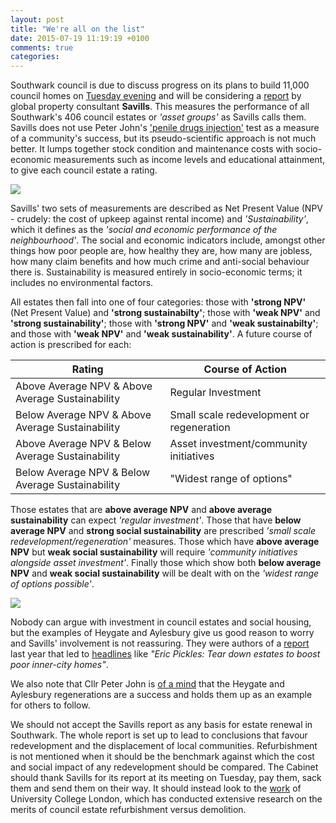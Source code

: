 ```yaml
---
layout: post
title: "We're all on the list"
date: 2015-07-19 11:19:19 +0100
comments: true
categories: 
---
```

Southwark council is due to discuss progress on its plans to build 11,000 council homes on [Tuesday evening](http://moderngov.southwark.gov.uk/ieListDocuments.aspx?CId=302&MId=5138&Ver=4) and will be considering a [report](http://moderngov.southwark.gov.uk/documents/s55626/Appendix%204%20Savills%20Evaluation.pdf) by global property consultant __Savills__. This measures the performance of all Southwark's 406 council estates or _'asset groups'_ as Savills calls them. Savills does not use Peter John's ['penile drugs injection'](http://crappistmartin.github.io/images/page_17.jpg) test as a measure of a community's success, but its pseudo-scientific approach is not much better. It lumps together stock condition and maintenance costs with socio-economic measurements such as income levels and educational attainment, to give each council estate a rating.

![](http://crappistmartin.github.io/images/harrietharman_peniselevator.jpg)
 
Savills' two sets of measurements are described as Net Present Value (NPV - crudely: the cost of upkeep against rental income) and _'Sustainability'_, which it defines as the _'social and economic performance of the neighbourhood'_. The social and economic indicators include, amongst other things how poor people are, how healthy they are, how many are jobless, how many claim benefits and how much crime and anti-social behaviour there is. Sustainability is measured entirely in socio-economic terms; it includes no environmental factors. 

All estates then fall into one of four categories: those with __'strong NPV'__ (Net Present Value) and __'strong sustainabilty'__; those with __'weak NPV'__ and __'strong sustainability'__; those with __'strong NPV'__ and __'weak sustainabilty'__; and those with __'weak NPV'__ and __'weak sustainability'__. A future course of action is prescribed for each:


| Rating | Course of Action  |
|---|---|
| Above Average NPV & Above Average Sustainability |    Regular Investment |
| Below Average NPV & Above Average Sustainability |    Small scale redevelopment or regeneration | 
| Above Average NPV & Below Average Sustainability |    Asset investment/community initiatives |
| Below Average NPV & Below Average Sustainability |    "Widest range of options" |


Those estates that are __above average NPV__ and __above average sustainability__ can expect _'regular investment'_. Those that have __below average NPV__ and __strong social sustainability__ are prescribed _'small scale redevelopment/regeneration'_ measures. Those which have __above average NPV__ but __weak social sustainability__ will require _'community initiatives alongside asset investment'_. Finally those which show both __below average NPV__ and __weak social sustainability__ will be dealt with on the _'widest range of options possible'_.  

![](http://crappistmartin.github.io/images/southwark_estates.png) 

Nobody can argue with investment in council estates and social housing, but the examples of Heygate and Aylesbury give us good reason to worry and Savills' involvement is not reassuring. They were authors of a [report](http://www.savills.co.uk/_news/article/72418/175241-0/04/2014/savills-research--london-regeneration-research-proposal) last year that led to [headlines](http://www.standard.co.uk/news/politics/eric-pickles-tear-down-estates-to-boost-poor-innercity-homes-9277330.html) like _"Eric Pickles: Tear down estates to boost poor inner-city homes"_. 

We also note that Cllr Peter John is [of a mind](/2015-03-28-manifesto-for-destruction-of-council-estates/) that the Heygate and Aylesbury regenerations are a success and holds them up as an example for others to follow.

We should not accept the Savills report as any basis for estate renewal in Southwark. The whole report is set up to lead to conclusions that favour redevelopment and the displacement of local communities.  Refurbishment is not mentioned when it should be the benchmark against which the cost and social impact of any redevelopment should be compared. The Cabinet should thank Savills for its report at its meeting on Tuesday, pay them, sack them and send them on their way. It should instead look to the [work](http://www.engineering.ucl.ac.uk/engineering-exchange/demolition-refurbishment-social-housing/) of University College London, which has conducted extensive research on the merits of council estate refurbishment versus demolition.  
